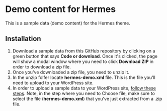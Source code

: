 # Demo content for Hermes

This is a sample data (demo content) for the Hermes theme.

## Installation

1. Download a sample data from this GitHub repository by clicking on a green button that says **Code or download**. Once it's clicked, the page will show a modal window where you need to click **Download ZIP** in order to download a zip file.
2. Once you've downloaded a zip file, you need to unzip it.
3. In the unzip folfer locate **hermes-demo.xml** file. This is the file you'll need to upload to your WordPress site.
4. In order to upload a sample data to your WordPress site, [follow these steps](https://docs.woocommerce.com/document/importing-woocommerce-sample-data/#section-2). Note, in the step where you need to Choose file, make sure to select the file (**hermes-demo.xml**) that you've just extracted from a .zip file.